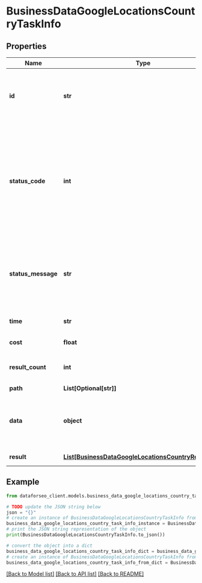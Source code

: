 # BusinessDataGoogleLocationsCountryTaskInfo


## Properties

Name | Type | Description | Notes
------------ | ------------- | ------------- | -------------
**id** | **str** | task identifier unique task identifier in our system in the UUID format | [optional] 
**status_code** | **int** | status code of the task generated by DataForSEO, can be within the following range: 10000-60000 you can find the full list of the response codes here | [optional] 
**status_message** | **str** | informational message of the task you can find the full list of general informational messages here | [optional] 
**time** | **str** | execution time, seconds | [optional] 
**cost** | **float** | total tasks cost, USD | [optional] 
**result_count** | **int** | number of elements in the result array | [optional] 
**path** | **List[Optional[str]]** | URL path | [optional] 
**data** | **object** | contains the same parameters that you specified in the POST request | [optional] 
**result** | [**List[BusinessDataGoogleLocationsCountryResultInfo]**](BusinessDataGoogleLocationsCountryResultInfo.md) | array of results | [optional] 

## Example

```python
from dataforseo_client.models.business_data_google_locations_country_task_info import BusinessDataGoogleLocationsCountryTaskInfo

# TODO update the JSON string below
json = "{}"
# create an instance of BusinessDataGoogleLocationsCountryTaskInfo from a JSON string
business_data_google_locations_country_task_info_instance = BusinessDataGoogleLocationsCountryTaskInfo.from_json(json)
# print the JSON string representation of the object
print(BusinessDataGoogleLocationsCountryTaskInfo.to_json())

# convert the object into a dict
business_data_google_locations_country_task_info_dict = business_data_google_locations_country_task_info_instance.to_dict()
# create an instance of BusinessDataGoogleLocationsCountryTaskInfo from a dict
business_data_google_locations_country_task_info_from_dict = BusinessDataGoogleLocationsCountryTaskInfo.from_dict(business_data_google_locations_country_task_info_dict)
```
[[Back to Model list]](../README.md#documentation-for-models) [[Back to API list]](../README.md#documentation-for-api-endpoints) [[Back to README]](../README.md)


